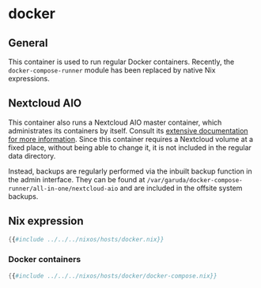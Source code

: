 # docker

## General

This container is used to run regular Docker containers.
Recently, the `docker-compose-runner` module has been replaced by native Nix expressions.

## Nextcloud AIO

This container also runs a Nextcloud AIO master container, which administrates its containers by itself.
Consult its [extensive documentation for more information](https://github.com/nextcloud/all-in-one).
Since this container requires a Nextcloud volume at a fixed place, without being able to change it, it is not
included in the regular data directory.

Instead, backups are regularly performed via the inbuilt backup function in the admin interface.
They can be found at `/var/garuda/docker-compose-runner/all-in-one/nextcloud-aio`
and are included in the offsite system backups.

## Nix expression

```nix
{{#include ../../../nixos/hosts/docker.nix}}
```

### Docker containers

```nix
{{#include ../../../nixos/hosts/docker/docker-compose.nix}}
```
